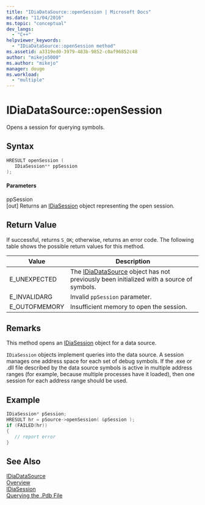 ```yaml
---
title: "IDiaDataSource::openSession | Microsoft Docs"
ms.date: "11/04/2016"
ms.topic: "conceptual"
dev_langs: 
  - "C++"
helpviewer_keywords: 
  - "IDiaDataSource::openSession method"
ms.assetid: a3319ed0-3979-483b-9852-c0af96852c48
author: "mikejo5000"
ms.author: "mikejo"
manager: douge
ms.workload: 
  - "multiple"
---
```

# IDiaDataSource::openSession
Opens a session for querying symbols.  
  
## Syntax  
  
```C++  
HRESULT openSession (   
   IDiaSession** ppSession  
);  
```  
  
#### Parameters  
 ppSession  
 [out] Returns an [IDiaSession](../../debugger/debug-interface-access/idiasession.md) object representing the open session.  
  
## Return Value  
 If successful, returns `S_OK`; otherwise, returns an error code. The following table shows the possible return values for this method.  
  
|Value|Description|  
|-----------|-----------------|  
|E_UNEXPECTED|The [IDiaDataSource](../../debugger/debug-interface-access/idiadatasource.md) object has not previously been initialized with a source of symbols.|  
|E_INVALIDARG|Invalid `ppSession` parameter.|  
|E_OUTOFMEMORY|Insufficient memory to open the session.|  
  
## Remarks  
 This method opens an [IDiaSession](../../debugger/debug-interface-access/idiasession.md) object for a data source.  
  
 `IDiaSession` objects implement queries into the data source. A session manages one address space for each set of debug symbols. If the .exe or .dll file described by the data source symbols is active in multiple address ranges (for example, because multiple processes have it loaded), then one session for each address range should be used.  
  
## Example  
  
```C++  
IDiaSession* pSession;  
HRESULT hr = pSource->openSession( &pSession );  
if (FAILED(hr))  
{  
   // report error  
}  
```  
  
## See Also  
 [IDiaDataSource](../../debugger/debug-interface-access/idiadatasource.md)   
 [Overview](../../debugger/debug-interface-access/overview-debug-interface-access-sdk.md)   
 [IDiaSession](../../debugger/debug-interface-access/idiasession.md)   
 [Querying the .Pdb File](../../debugger/debug-interface-access/querying-the-dot-pdb-file.md)